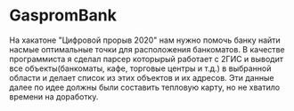# GaspromBank
На хакатоне "Цифровой прорыв 2020" нам нужно помочь банку найти насмые оптимальные точки для
расположения банкоматов. В качестве программиста я сделал парсер которырый работает с 2ГИС и 
выводит все объекты(банкоматы, кафе, торговые центры и т.д.) в выбранной области и делает список
из этих объектов и их адресов. Эти данные далее по идее должны были составить тепловую карту, 
но не хватило времени на доработку.
